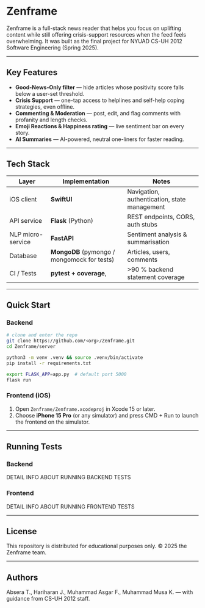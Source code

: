 # Zenframe

Zenframe is a full-stack news reader that helps you focus on uplifting content while still offering crisis-support resources when the feed feels overwhelming. It was built as the final project for NYUAD CS-UH 2012 Software Engineering (Spring 2025).&#x20;

---

## Key Features

* **Good-News-Only filter** — hide articles whose positivity score falls below a user-set threshold.
* **Crisis Support** — one-tap access to helplines and self-help coping strategies, even offline.
* **Commenting & Moderation** — post, edit, and flag comments with profanity and length checks.
* **Emoji Reactions & Happiness rating** — live sentiment bar on every story.
* **AI Summaries** — AI-powered, neutral one-liners for faster reading.&#x20;

---

## Tech Stack

| Layer             | Implementation                               | Notes                                        |
| ----------------- | -------------------------------------------- | -------------------------------------------- |
| iOS client        | **SwiftUI**                                  | Navigation, authentication, state management |
| API service       | **Flask** (Python)                           | REST endpoints, CORS, auth stubs             |
| NLP micro-service | **FastAPI**                                  | Sentiment analysis & summarisation           |
| Database          | **MongoDB** (pymongo / mongomock for tests)  | Articles, users, comments                    |
| CI / Tests        | **pytest + coverage**,                       | >90 % backend statement coverage             |

---

## Quick Start

### Backend

```bash
# clone and enter the repo
git clone https://github.com/<org>/Zenframe.git
cd Zenframe/server

python3 -m venv .venv && source .venv/bin/activate
pip install -r requirements.txt

export FLASK_APP=app.py  # default port 5000
flask run
```
### Frontend (iOS)

1. Open `Zenframe/Zenframe.xcodeproj` in Xcode 15 or later.
2. Choose **iPhone 15 Pro** (or any simulator) and press CMD + Run to launch the frontend on the simulator.

---

## Running Tests

### Backend

DETAIL INFO ABOUT RUNNING BACKEND TESTS

### Frontend

DETAIL INFO ABOUT RUNNING FRONTEND TESTS

---

## License

This repository is distributed for educational purposes only. © 2025 the Zenframe team.

---

## Authors

Absera T., Hariharan J., Muhammad Asgar F., Muhammad Musa K. — with guidance from CS-UH 2012 staff.&#x20;